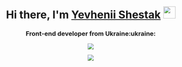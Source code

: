 <h1 align="center">Hi there, I'm <a href="https://karavang.github.io/Portfolio/" target="_blank">Yevhenii Shestak</a> 
<img src="https://github.com/blackcater/blackcater/raw/main/images/Hi.gif" height="32"/></h1>
<h3 align="center">Front-end developer from Ukraine:ukraine:</h3>

<p align="center">
  <img src="https://github-readme-stats.vercel.app/api?username=karavang&count_private=true&show_icons=true&theme=buefy" />
</p>

<p align="center">
  <img src="https://github-readme-stats.vercel.app/api/top-langs/?username=karavang&layout=compact&theme=buefy" />
</p>




